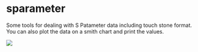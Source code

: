 # sparameter

Some tools for dealing with S Patameter data including touch stone format. You can also plot the data on a smith chart and print the values.

<img src="https://github.com/xaratustrah/sparameter/blob/master/smithplot.png">
